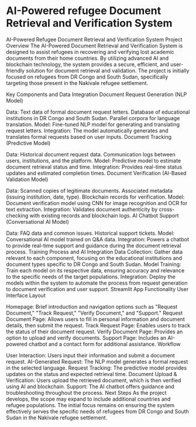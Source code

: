 # AI-Powered refugee Document Retrieval and Verification System

AI-Powered Refugee Document Retrieval and Verification System
Project Overview
The AI-Powered Document Retrieval and Verification System is designed to assist refugees in recovering and verifying lost academic documents from their home countries. By utilizing advanced AI and blockchain technology, the system provides a secure, efficient, and user-friendly solution for document retrieval and validation. The project is initially focused on refugees from DR Congo and South Sudan, specifically targeting those present in the Nakivale refugee settlement.

Key Components and Data Integration
Document Request Generation (NLP Model)

Data:
Text data of formal document request letters.
Database of educational institutions in DR Congo and South Sudan.
Parallel corpora for language translation.
Model: Fine-tuned NLP model for generating and translating request letters.
Integration: The model automatically generates and translates formal requests based on user inputs.
Document Tracking (Predictive Model)

Data:
Historical document request data.
Communication logs between users, institutions, and the platform.
Model: Predictive model to estimate document retrieval status and time.
Integration: Provides real-time status updates and estimated completion times.
Document Verification (AI-Based Validation Model)

Data:
Scanned copies of legitimate documents.
Associated metadata (issuing institution, date, type).
Blockchain records for verification.
Model: Document verification model using CNN for image recognition and OCR for text extraction.
Integration: Validates document authenticity by cross-checking with existing records and blockchain logs.
AI Chatbot Support (Conversational AI Model)

Data:
FAQ data and common issues.
Historical support tickets.
Model: Conversational AI model trained on Q&A data.
Integration: Powers a chatbot to provide real-time support and guidance during the document retrieval process.
Training Process and AI Integration
Data Collection: Gather data relevant to each component, focusing on the educational institutions and document types specific to DR Congo and South Sudan.
Model Training: Train each model on its respective data, ensuring accuracy and relevance to the specific needs of the target populations.
Integration: Deploy the models within the system to automate the process from request generation to document verification and user support.
Streamlit App Functionality
User Interface Layout

Homepage: Brief introduction and navigation options such as "Request Document," "Track Request," "Verify Document," and "Support."
Request Document Page: Allows users to fill in personal information and document details, then submit the request.
Track Request Page: Enables users to track the status of their document request.
Verify Document Page: Provides an option to upload and verify documents.
Support Page: Includes an AI-powered chatbot and a contact form for additional assistance.
Workflow

User Interaction: Users input their information and submit a document request.
AI-Generated Request: The NLP model generates a formal request in the selected language.
Request Tracking: The predictive model provides updates on the status and expected retrieval time.
Document Upload & Verification: Users upload the retrieved document, which is then verified using AI and blockchain.
Support: The AI chatbot offers guidance and troubleshooting throughout the process.
Next Steps
As the project develops, the scope may expand to include additional countries and refugee populations. The initial focus remains on ensuring the system effectively serves the specific needs of refugees from DR Congo and South Sudan in the Nakivale refugee settlement.

